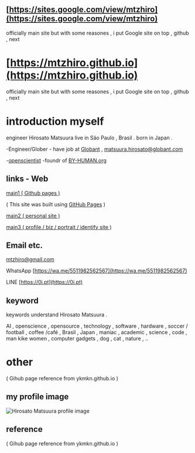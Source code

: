 ## [https://sites.google.com/view/mtzhiro](https://sites.google.com/view/mtzhiro) 
officially main site but with some reasones , i put Google site on top , github , next

# [https://mtzhiro.github.io](https://mtzhiro.github.io) 
officially main site but with some reasones , i put Google site on top , github , next

# introduction myself

engineer Hirosato Matsuura live in São Paulo , Brasil . born in Japan . 

-Engineer/Glober - have job at [Globant](https://Globant.com) , matsuura.hirosato@globant.com

-[openscientist](https://opensc.es) 
-foundr of [BY-HUMAN.org](https://BY-HUMAN.org)
## links - Web

[main1 ( Github pages ) ](https://mtzhiro.github.io/)
 
  ( This site was built using [GitHub Pages](https://pages.github.com/) )

[main2 ( personal site ) ](https://hirosato.info/)

[main3 ( profile / biz / portrait / identify site ) ](https://hirosato-matsuura.biz/)

## Email etc.

[mtzhiro@gmail.com](mailto:mtzhiro@gmail.com)

WhatsApp [https://wa.me/5511982562567](https://wa.me/5511982562567)

LINE [https://0i.pt](https://0i.pt)

## keyword

keywords understand Hirosato Matsuura .

AI , openscience , opensource , technology , software , hardware , soccer / football , coffee /café , Brasil , Japan , maniac , academic , science , code , man kike women , computer gadgets , dog , cat , nature , .. 

# other


( Gihub page reference from ykmkn.github.io )

## my profile image 

![Hirosato Matsuura profile image ](https://mtzhiro.wordpress.com/wp-content/uploads/2025/06/487770556_10161160466397546_8014799059405447494_n.png)


## reference

( Gihub page reference from ykmkn.github.io )



